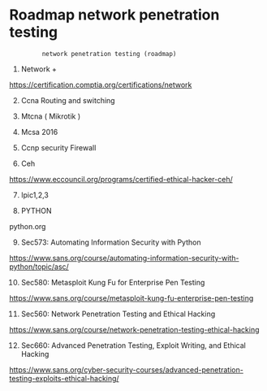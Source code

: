 # Roadmap network penetration testing
            
             network penetration testing (roadmap)
             
             
             
1. Network +

https://certification.comptia.org/certifications/network

2. Ccna Routing and switching

3. Mtcna ( Mikrotik )

4. Mcsa 2016

5. Ccnp security Firewall

6. Ceh

https://www.eccouncil.org/programs/certified-ethical-hacker-ceh/

7. lpic1,2,3


8. PYTHON

python.org

9. Sec573: Automating Information Security with Python

https://www.sans.org/course/automating-information-security-with-python/topic/asc/

10. Sec580: Metasploit Kung Fu for Enterprise Pen Testing

https://www.sans.org/course/metasploit-kung-fu-enterprise-pen-testing

11. Sec560: Network Penetration Testing and Ethical Hacking

https://www.sans.org/course/network-penetration-testing-ethical-hacking

12. Sec660: Advanced Penetration Testing, Exploit Writing, and Ethical Hacking

https://www.sans.org/cyber-security-courses/advanced-penetration-testing-exploits-ethical-hacking/
               
